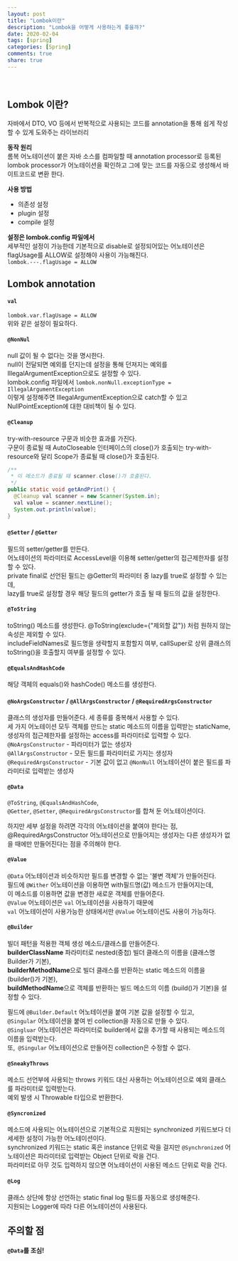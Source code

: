 ```yaml
---
layout: post
title: "Lombok이란"  
description: "Lombok을 어떻게 사용하는게 좋을까?"
date: 2020-02-04
tags: [spring]
categories: [Spring]
comments: true
share: true
---
```

<br />

## Lombok 이란?  
자바에서 DTO, VO 등에서 반복적으로 사용되는 코드를 annotation을 통해 쉽게 작성할 수 있게 도와주는 라이브러리   

**동작 원리**  
롬복 어노테이션이 붙은 자바 소스를 컴파일할 때 annotation processor로 등록된 lombok processor가 
어노테이션을 확인하고 그에 맞는 코드를 자동으로 생성해서 바이트코드로 변환 한다.   

**사용 방법**    
- 의존성 설정   
- plugin 설정    
- compile 설정  

**설정은 lombok.config 파일에서**   
세부적인 설정이 가능한데 기본적으로 disable로 설정되어있는 어노테이션은 flagUsage를 ALLOW로 설정해야 사용이 가능해진다.  
```lombok.---.flagUsage = ALLOW```    


## Lombok annotation      
#### ```val```     
```lombok.var.flagUsage = ALLOW```   
위와 같은 설정이 필요하다.     


#### ```@NonNul```   
null 값이 될 수 없다는 것을 명시한다.    
null이 전달되면 예외를 던지는데 설정을 통해 던져지는 예외를 IllegalArgumentException으로도 설정할 수 있다.     
lombok.config 파일에서 ```lombok.nonNull.exceptionType = IllegalArgumentException```     
이렇게 설정해주면 IllegalArgumentException으로 catch할 수 있고 NullPointException에 대한 대비책이 될 수 있다.       

#### ```@Cleanup```     
try-with-resource 구문과 비슷한 효과를 가진다.   
구문이 종료될 때 AutoCloseable 인터페이스의 close()가 호출되는 try-with-resource와 달리 Scope가 종료될 때 close()가 호출된다.

```java
/**
 * 이 메소드가 종료될 때 scanner.close()가 호출된다.
 */
public static void getAndPrint() {
  @Cleanup val scanner = new Scanner(System.in);
  val value = scanner.nextLine();
  System.out.println(value);
}
```  


#### ```@Setter``` / ```@Getter```   
필드의 setter/getter를 만든다.    
어노테이션의 파라미터로 AccessLevel을 이용해 setter/getter의 접근제한자를 설정할 수 있다.  
private final로 선언된 필드는 @Getter의 파라미터 중 lazy를 true로 설정할 수 있는데,   
lazy를 true로 설정할 경우 해당 필드의 getter가 호출 될 때 필드의 값을 설정한다.   

#### ```@ToString```   
toString() 메소드를 생성한다. @ToString(exclude={"제외할 값"}) 처럼 원하지 않는 속성은 제외할 수 있다.    
includeFieldNames로 필드명을 생략할지 포함할지 여부, callSuper로 상위 클래스의 toString()을 호출할지 여부를 설정할 수 있다.    
 
#### ```@EqualsAndHashCode```     
해당 객체의 equals()와 hashCode() 메소드를 생성한다.    

#### ```@NoArgsConstructor``` / ```@AllArgsConstructor``` / ```@RequiredArgsConstructor```  
클래스의 생성자를 만들어준다. 
세 종류를 중복해서 사용할 수 있다.   
세 가지 어노테이션 모두 객체를 만드는 static 메소드의 이름을 입력받는 staticName, 생성자의 접근제한자를 설정하는 access를 파라미터로 입력할 수 있다.    
```@NoArgsConstructor``` - 파라미터가 없는 생성자   
```@AllArgsConstructor``` - 모든 필드를 파라미터로 가지는 생성자  
```@RequiredArgsConstructor``` - 기본 값이 없고 ```@NonNull``` 어노테이션이 붙은 필드를 파라미터로 입력받는 생성자  
   
#### ```@Data```  
```@ToString```, ```@EqualsAndHashCode```,      
```@Getter```, ```@Setter```, ```@RequiredArgsConstructor```를 합쳐 둔 어노테이션이다.     

하지만 세부 설정을 하려면 각각의 어노테이션을 붙여야 한다는 점,   
@RequiredArgsConstructor 어노테이션으로 만들어지는 생성자는 다른 생성자가 없을 때에만 만들어진다는 점을 주의해야 한다.    

#### ```@Value```   
```@Data``` 어노테이션과 비슷하지만 필드를 변경할 수 없는 '불변 객체'가 만들어진다.     
필드에 ```@Wither``` 어노테이션을 이용하면 with필드명(값) 메소드가 만들어지는데,   
이 메소드를 이용하면 값을 변경한 새로운 객체를 만들어준다.       
```@Value``` 어노테이션은 ```val``` 어노테이션을 사용하기 때문에   
```val``` 어노테이션이 사용가능한 상태에서만 ```@Value``` 어노테이션도 사용이 가능하다.  

#### ```@Builder```    
빌더 패턴을 적용한 객체 생성 메소드/클래스를 만들어준다.     
**builderClassName** 파라미터로 nested(중첩) 빌더 클래스의 이름을 (클래스명Builder가 기본),      
**builderMethodName**으로 빌더 클래스를 반환하는 static 메소드의 이름을 (builder()가 기본),         
**buildMethodName**으로 객체를 반환하는 빌드 메소드의 이름 (build()가 기본)을 설정할 수 있다.      
 
필드에 ```@Builder.Default``` 어노테이션을 붙여 기본 값을 설정할 수 있고,      
```@Singular``` 어노테이션을 붙여 빈 collection을 자동으로 만들 수 있다.  
 ```@Singluar``` 어노테이션은 파라미터로 builder에서 값을 추가할 때 사용되는 메소드의 이름을 입력받는다.    
 또,``` @Singular``` 어노테이션으로 만들어진 collection은 수정할 수 없다.    

#### ```@SneakyThrows```     
메소드 선언부에 사용되는 throws 키워드 대신 사용하는 어노테이션으로 예외 클래스를 파라미터로 입력받는다.  
예외 발생 시 Throwable 타입으로 반환한다.   

#### ```@Syncronized```      
메소드에 사용되는 어노테이션으로 기본적으로 지원되는 synchronized 키워드보다 더 세세한 설정이 가능한 어노테이션이다.     
synchronized 키워드는 static 혹은 instance 단위로 락을 걸지만 ```@Synchronized``` 어노테이션은 파라미터로 입력받는 Object 단위로 락을 건다.     
파라미터로 아무 것도 입력하지 않으면 어노테이션이 사용된 메소드 단위로 락을 건다.    

#### ```@Log```       
클래스 상단에 항상 선언하는 static final log 필드를 자동으로 생성해준다.      
지원되는 Logger에 따라 다른 어노테이션이 사용된다.      


## 주의할 점     
#### ```@Data```를 조심!     

